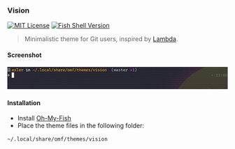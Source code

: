 ### Vision 
[![MIT License](https://img.shields.io/github/license/EXLER/theme-vision.svg?style=flat-square)](/LICENSE) 
[![Fish Shell Version](https://img.shields.io/badge/fish-v2.7.1-007EC7.svg?style=flat-square)](http://fishshell.com)

> Minimalistic theme for Git users, inspired by [Lambda](https://github.com/hasanozgan/theme-lambda).

#### Screenshot

<p align="center">
	<img alt="Vision theme preview" src="Screenshot.png">
</p>


#### Installation

* Install [Oh-My-Fish](https://github.com/oh-my-fish/oh-my-fish)
* Place the theme files in the following folder:
```
~/.local/share/omf/themes/vision
``` 
